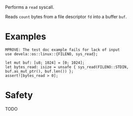 Performs a `read` syscall.

Reads `count` bytes from a file descriptor `fd` into a buffer `buf`.

# Examples
```ignore
MPROVE: The test doc example fails for lack of input
use devela::os::linux::{FILENO, sys_read};

let mut buf: [u8; 1024] = [0; 1024];
let bytes_read: isize = unsafe { sys_read(FILENO::STDIN, buf.as_mut_ptr(), buf.len()) };
assert![bytes_read > 0];
```

# Safety
TODO

